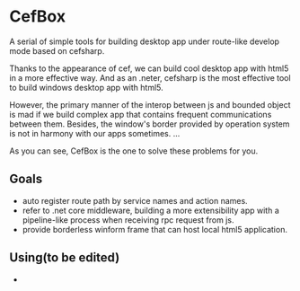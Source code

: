 # CefBox
A serial of simple tools for building desktop app under route-like develop mode based on cefsharp.

Thanks to the appearance of cef, we can build cool desktop app with html5 in a more effective way. And as an .neter, cefsharp is the most effective tool to build windows desktop app with html5. 

However, the primary manner of the interop between js and bounded object is mad if we build complex app that contains frequent communications between them. Besides, the window's border provided by operation system is not in harmony with our apps sometimes.
...

As you can see, CefBox is the one to solve these problems for you. 

## Goals
- auto register route path by service names and action names.
- refer to .net core middleware, building a more extensibility app with a pipeline-like process when receiving rpc request from js.
- provide borderless winform frame that can host local html5 application.

## Using(to be edited)
- 

